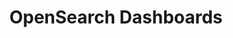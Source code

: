 ---
role: ui
title: OpenSearch Dashboards
artifact_id: opensearch-dashboards
architecture: arm64
platform: linux
type: rpm
artifact_url: https://artifacts.opensearch.org/releases/bundle/opensearch-dashboards/1.3.8/opensearch-dashboards-1.3.8-linux-arm64.rpm
version: 1.3.8
category: opensearch-dashboards
slug: opensearch-dashboards-1.3.8-linux-arm64-rpm
signature: https://artifacts.opensearch.org/releases/bundle/opensearch-dashboards/1.3.8/opensearch-dashboards-1.3.8-linux-arm64.rpm.sig
guide: https://opensearch.org/docs/latest/opensearch/install/rpm
---